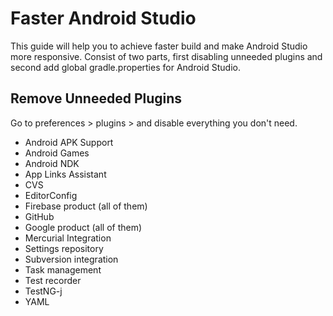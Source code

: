 # Faster Android Studio

This guide will help you to achieve faster build and make Android Studio more responsive. Consist of two parts, first disabling unneeded plugins and second add global gradle.properties for Android Studio.

## Remove Unneeded Plugins

Go to preferences > plugins > and disable everything you don't need.
 - Android APK Support 
 - Android Games
 - Android NDK
 - App Links Assistant
 - CVS
 - EditorConfig
 - Firebase product (all of them)
 - GitHub
 - Google product (all of them)
 - Mercurial Integration
 - Settings repository
 - Subversion integration
 - Task management
 - Test recorder
 - TestNG-j
 - YAML